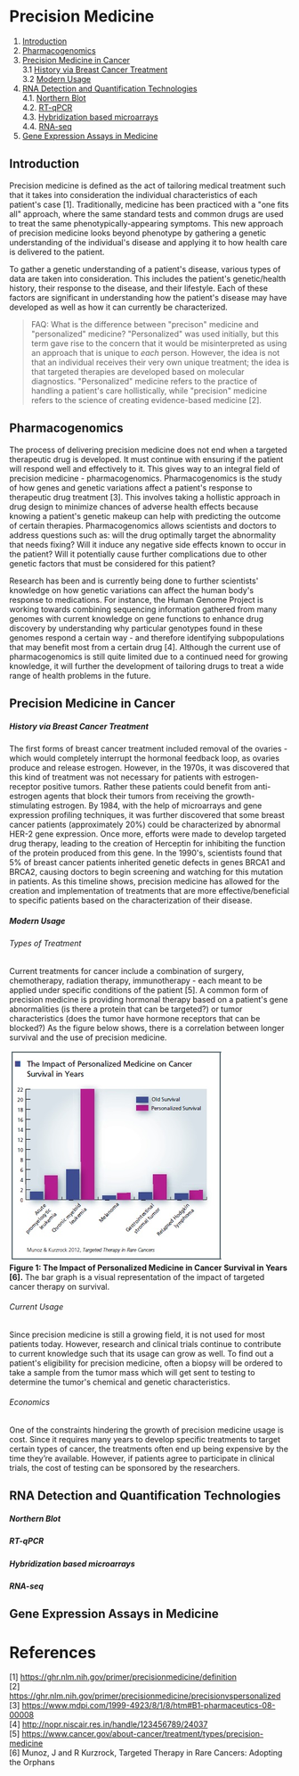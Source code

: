 # Precision Medicine 
1. [Introduction](#1)<br>
2. [Pharmacogenomics](#2)<br>
3. [Precision Medicine in Cancer](#3)<br>
    3.1 [History via Breast Cancer Treatment](#31)<br>
    3.2 [Modern Usage](#32)<br>
4. [RNA Detection and Quantification Technologies](#4)<br>
    4.1. [Northern Blot](#41)<br>
    4.2. [RT-qPCR](#42)<br>
    4.3. [Hybridization based microarrays](#43)<br>
    4.4. [RNA-seq](#44)<br>
5. [Gene Expression Assays in Medicine](#5)<br>



## Introduction<a name="1"></a>

Precision medicine is defined as the act of tailoring medical treatment such that it takes into consideration the individual characteristics of each patient's case [1]. Traditionally, medicine has been practiced with a "one fits all" approach, where the same standard tests and common drugs are used to treat the same phenotypically-appearing symptoms. This new approach of precision medicine looks beyond phenotype by gathering a genetic understanding of the individual's disease and applying it to how health care is delivered to the patient.

To gather a genetic understanding of a patient's disease, various types of data are taken into consideration. This includes the patient's genetic/health history, their response to the disease, and their lifestyle. Each of these factors are significant in understanding how the patient's disease may have developed as well as how it can currently be characterized.

> FAQ: What is the difference between "precison" medicine and "personalized" medicine? "Personalized" was used initially, but this term gave rise to the concern that it would be misinterpreted as using an approach that is unique to _each_ person. However, the idea is not that an individual receives their very own unique treatment; the idea is that targeted therapies are developed based on molecular diagnostics. "Personalized" medicine refers to the practice of handling a patient's care hollistically, while "precision" medicine refers to the science of creating evidence-based medicine [2].

## Pharmacogenomics<a name="2"></a>

The process of delivering precision medicine does not end when a targeted therapeutic drug is developed. It must continue with ensuring if the patient will respond well and effectively to it. This gives way to an integral field of precision medicine - pharmacogenomics. Pharmacogenomics is the study of how genes and genetic variations affect a patient's response to therapeutic drug treatment [3]. This involves taking a hollistic approach in drug design to minimize chances of adverse health effects because knowing a patient's genetic makeup can help with predicting the outcome of certain therapies. Pharmacogenomics allows scientists and doctors to address questions such as: will the drug optimally target the abnormality that needs fixing? Will it induce any negative side effects known to occur in the patient? Will it potentially cause further complications due to other genetic factors that must be considered for this patient?

Research has been and is currently being done to further scientists' knowledge on how genetic variations can affect the human body's response to medications. For instance, the Human Genome Project is working towards combining sequencing information gathered from many genomes with current knowledge on gene functions to enhance drug discovery by understanding why particular genotypes found in these genomes respond a certain way - and therefore identifying subpopulations that may benefit most from a certain drug [4]. Although the current use of pharmacogenomics is still quite limited due to a continued need for growing knowledge, it will further the development of tailoring drugs to treat a wide range of health problems in the future.


## Precision Medicine in Cancer<a name="3"></a>

##### History via Breast Cancer Treatment<a name="31"></a> 

The first forms of breast cancer treatment included removal of the ovaries - which would completely interrupt the hormonal feedback loop, as ovaries produce and release estrogen. However, in the 1970s, it was discovered that this kind of treatment was not necessary for patients with estrogen-receptor positive tumors. Rather these patients could benefit from anti-estrogen agents that block their tumors from receiving the growth-stimulating estrogen. By 1984, with the help of microarrays and gene expression profiling techniques, it was further discovered that some breast cancer patients (approximately 20%) could be characterized by abnormal HER-2 gene expression. Once more, efforts were made to develop targeted drug therapy, leading to the creation of Herceptin for inhibiting the function of the protein produced from this gene. In the 1990's, scientists found that 5% of breast cancer patients inherited genetic defects in genes BRCA1 and BRCA2, causing doctors to begin screening and watching for this mutation in patients. As this timeline shows, precision medicine has allowed for the creation and implementation of treatments that are more effective/beneficial to specific patients based on the characterization of their disease.  

##### Modern Usage <a name="32"></a>

###### Types of Treatment<br>
Current treatments for cancer include a combination of surgery, chemotherapy, radiation therapy, immunotherapy - each meant to be applied under specific conditions of the patient [5]. A common form of precision medicine is providing hormonal therapy based on a patient's gene abnormalities (is there a protein that can be targeted?) or tumor characteristics (does the tumor have hormone receptors that can be blocked?) As the figure below shows, there is a correlation between longer survival and the use of precision medicine.

![bargraph](https://github.com/kmercade/BENG183/blob/master/BENG183-master/unnamed.png "The Impact of Personalized Medicine on Cancer Survival in Years")<br>
**Figure 1: The Impact of Personalized Medicine in Cancer Survival in Years [6].** The bar graph is a visual representation of the impact of targeted cancer therapy on survival.

###### Current Usage<br>
Since precision medicine is still a growing field, it is not used for most patients today. However, research and clinical trials continue to contribute to current knowledge such that its usage can grow as well. To find out a patient's eligibility for precision medicine, often a biopsy will be ordered to take a sample from the tumor mass which will get sent to testing to determine the tumor's chemical and genetic characteristics.

###### Economics<br>
One of the constraints hindering the growth of precision medicine usage is cost. Since it requires many years to develop specific treatments to target certain types of cancer, the treatments often end up being expensive by the time they’re available. However, if patients agree to participate in clinical trials, the cost of testing can be sponsored by the researchers.

## RNA Detection and Quantification Technologies<a name="4"></a> 

##### Northern Blot<a name="41"></a>

##### RT-qPCR<a name="42"></a>

##### Hybridization based microarrays<a name="43"></a>

##### RNA-seq<a name="44"></a>


## Gene Expression Assays in Medicine<a name="5"></a> 












# References
[1] https://ghr.nlm.nih.gov/primer/precisionmedicine/definition<br>
[2] https://ghr.nlm.nih.gov/primer/precisionmedicine/precisionvspersonalized<br>
[3] https://www.mdpi.com/1999-4923/8/1/8/htm#B1-pharmaceutics-08-00008<br>
[4] http://nopr.niscair.res.in/handle/123456789/24037<br>
[5] https://www.cancer.gov/about-cancer/treatment/types/precision-medicine<br>
[6] Munoz, J and R Kurzrock, Targeted Therapy in Rare Cancers: Adopting the Orphans<br>
